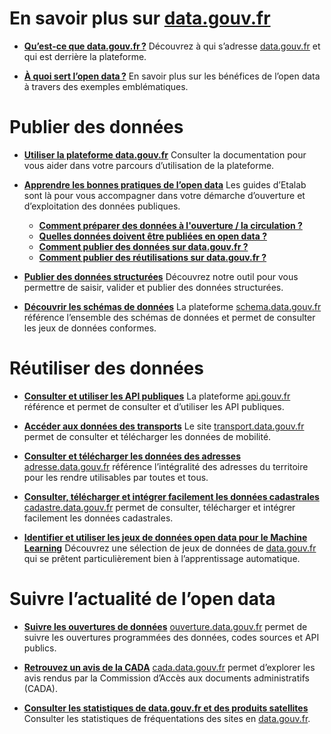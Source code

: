 # **En savoir plus sur [data.gouv.fr](http://data.gouv.fr/)**

- **[Qu’est-ce que data.gouv.fr ?](https://www.data.gouv.fr/fr/pages/about/a-propos/)**
  Découvrez à qui s’adresse [data.gouv.fr](http://data.gouv.fr/) et qui est derrière la plateforme.

- **[À quoi sert l’open data ?](https://www.data.gouv.fr/fr/pages/about/opendata/)**
  En savoir plus sur les bénéfices de l’open data à travers des exemples emblématiques.

# **Publier des données**
- **[Utiliser la plateforme data.gouv.fr](https://doc.data.gouv.fr/)**
  Consulter la documentation pour vous aider dans votre parcours d’utilisation de la plateforme.

- **[Apprendre les bonnes pratiques de l’open data](https://guides.etalab.gouv.fr/)**
  Les guides d’Etalab sont là pour vous accompagner dans votre démarche d’ouverture et d’exploitation des données publiques.
    - **[Comment préparer des données à l'ouverture / la circulation ?](https://guides.etalab.gouv.fr/qualite/)**
    - **[Quelles données doivent être publiées en open data ?](https://guides.etalab.gouv.fr/juridique/)**
    - **[Comment publier des données sur data.gouv.fr ?](https://guides.etalab.gouv.fr/data.gouv.fr/)**
    - **[Comment publier des réutilisations sur data.gouv.fr ?](https://guides.etalab.gouv.fr/reutilisation/)**

- **[Publier des données structurées](https://publier.etalab.studio/)**
  Découvrez notre outil pour vous permettre de saisir, valider et publier des données structurées.

- **[Découvrir les schémas de données](http://schema.data.gouv.fr/)**
  La plateforme [schema.data.gouv.fr](http://schema.data.gouv.fr/) référence l’ensemble des schémas de données et permet de consulter les jeux de données conformes.

# **Réutiliser des données**

- **[Consulter et utiliser les API publiques](https://api.gouv.fr/)**
  La plateforme [api.gouv.fr](http://api.gouv.fr/) référence et permet de consulter et d’utiliser les API publiques.

- **[Accéder aux données des transports](https://transport.data.gouv.fr/)**
  Le site [transport.data.gouv.fr](http://transport.data.gouv.fr/) permet de consulter et télécharger les données de mobilité.

- **[Consulter et télécharger les données des adresses](https://adresse.data.gouv.fr/)**
  [adresse.data.gouv.fr](https://adresse.data.gouv.fr/) référence l’intégralité des adresses du territoire pour les rendre utilisables par toutes et tous.

- **[Consulter, télécharger et intégrer facilement les données cadastrales](https://cadastre.data.gouv.fr/)**
  [cadastre.data.gouv.fr](https://cadastre.data.gouv.fr/) permet de consulter, télécharger et intégrer facilement les données cadastrales.

- **[Identifier et utiliser les jeux de données open data pour le Machine Learning](https://datascience.etalab.studio/dgml/)**
  Découvrez une sélection de jeux de données de [data.gouv.fr](http://data.gouv.fr/) qui se prêtent particulièrement bien à l’apprentissage automatique.

# **Suivre l’actualité de l’open data**

- **[Suivre les ouvertures de données](https://ouverture.data.gouv.fr/)**
  [ouverture.data.gouv.fr](http://ouverture.data.gouv.fr/) permet de suivre les ouvertures programmées des données, codes sources et API publics.

- **[Retrouvez un avis de la CADA](https://cada.data.gouv.fr/)**
  [cada.data.gouv.fr](https://cada.data.gouv.fr/) permet d’explorer les avis rendus par la Commission d’Accès aux documents administratifs (CADA).

- **[Consulter les statistiques de data.gouv.fr et des produits satellites](https://stats.data.gouv.fr/index.php?module=CoreHome&action=index&idSite=109&period=range&date=previous30#?idSite=109&period=range&date=previous30&segment=&category=Dashboard_Dashboard&subcategory=1)**
  Consulter les statistiques de fréquentations des sites en [data.gouv.fr](http://data.gouv.fr/).

